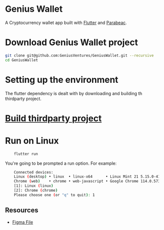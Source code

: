 # Genius Wallet

A Cryptocurrency wallet app built with [Flutter](https://flutter.dev/) and [Parabeac](https://parabeac.com/).

# Download Genius Wallet project

```bash
git clone git@github.com:GeniusVentures/GeniusWallet.git --recursive 
cd GeniusWallet
```

# Setting up the environment

The flutter dependency is dealt with by downloading and building th thirdparty project.
 
# [Build thirdparty project](../../../thirdparty/blob/master/README.md)

# Run on Linux

```bash
    flutter run
```
You're going to be prompted a run option. For example:

```bash
    Connected devices:
    Linux (desktop) • linux  • linux-x64      • Linux Mint 21 5.15.0-41-generic
    Chrome (web)    • chrome • web-javascript • Google Chrome 114.0.5735.198
    [1]: Linux (linux)
    [2]: Chrome (chrome)
    Please choose one (or "q" to quit): 1
```

## Resources
* [Figma File](https://www.figma.com/file/YFBxDHU58kCfKP5TiHXWsz/GNUS-Build?node-id=81%3A1121) 
